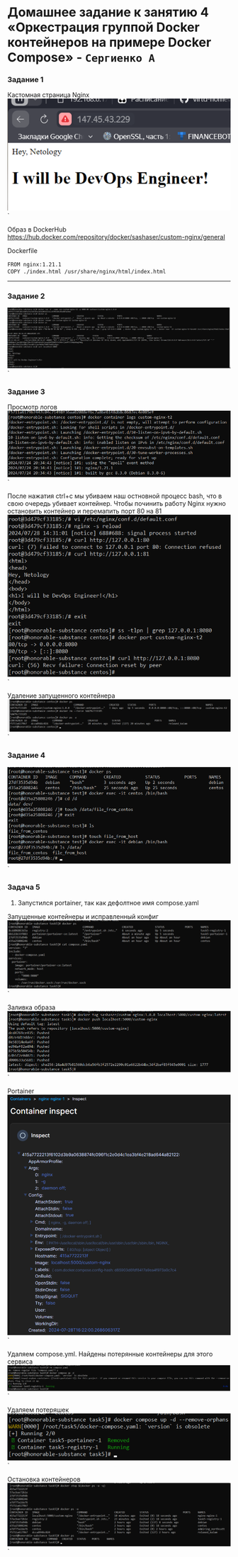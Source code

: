 # Домашнее задание к занятию 4 «Оркестрация группой Docker контейнеров на примере Docker Compose» - `Сергиенко А`

### Задание 1
Кастомная страница Nginx  
![task1](https://github.com/SashkaSer/05-virt-03-docker-intro/blob/main/img/webpage.png)`

Образ в DockerHub
<https://hub.docker.com/repository/docker/sashaser/custom-nginx/general>

Dockerfile
```
FROM nginx:1.21.1
COPY ./index.html /usr/share/nginx/html/index.html
```
---

### Задание 2  
![task2](https://github.com/SashkaSer/05-virt-03-docker-intro/blob/main/img/task2.png)`

### Задание 3
Просмотр логов  
![task3](https://github.com/SashkaSer/05-virt-03-docker-intro/blob/main/img/logs.png)`

После нажатия ctrl+c мы убиваем наш остновной процесс bash, что в свою очередь убивает контейнер.
Чтобы починить работу Nginx нужно остановить контейнер и перемапить порт 80 на 81  
![task4](https://github.com/SashkaSer/05-virt-03-docker-intro/blob/main/img/port.png)`

Удаление запущенного контейнера
![task5](https://github.com/SashkaSer/05-virt-03-docker-intro/blob/main/img/rm.png)`

### Задание 4
![task6](https://github.com/SashkaSer/05-virt-03-docker-intro/blob/main/img/file.png)`

### Задача 5
1. Запустился portainer, так как дефолтное имя compose.yaml

Запущенные контейнеры и исправленный конфиг  
![task6](https://github.com/SashkaSer/05-virt-03-docker-intro/blob/main/img/containers.png)`

Заливка образа
![task7](https://github.com/SashkaSer/05-virt-03-docker-intro/blob/main/img/reg.png)`

Portainer  
![task7](https://github.com/SashkaSer/05-virt-03-docker-intro/blob/main/img/portainer.png)`

Удаляем compose.yml. Найдены потерянные контейнеры для этого сервиса
![task7](https://github.com/SashkaSer/05-virt-03-docker-intro/blob/main/img/compose.png)`

Удаляем потеряшек
![task7](https://github.com/SashkaSer/05-virt-03-docker-intro/blob/main/img/remove.png)`

Остановка контейнеров  
![task7](https://github.com/SashkaSer/05-virt-03-docker-intro/blob/main/img/stop.png)`